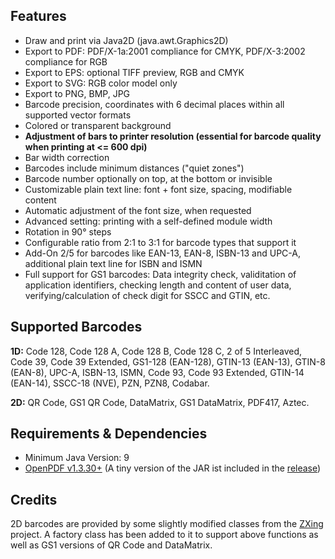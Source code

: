 ## Features

- Draw and print via Java2D (java.awt.Graphics2D)
- Export to PDF: PDF/X-1a:2001 compliance for CMYK, PDF/X-3:2002  compliance for RGB
- Export to EPS: optional TIFF preview, RGB and CMYK
- Export to SVG: RGB color model only
- Export to PNG, BMP, JPG
- Barcode precision, coordinates with 6 decimal places within all supported vector formats
- Colored or transparent background
- **Adjustment of bars to printer resolution (essential for barcode quality when printing at <= 600 dpi)**
- Bar width correction
- Barcodes include minimum distances ("quiet zones")
- Barcode number optionally on top, at the bottom or invisible
- Customizable plain text line: font + font size, spacing, modifiable content
- Automatic adjustment of the font size, when requested
- Advanced setting: printing with a self-defined module width
- Rotation in 90° steps
- Configurable ratio from 2:1 to 3:1 for barcode types that support it
- Add-On 2/5 for barcodes like EAN-13, EAN-8, ISBN-13 and UPC-A, additional plain text line for ISBN and ISMN
- Full support for GS1 barcodes: Data integrity check, validitation of application identifiers, checking length and content of user data, verifying/calculation of check digit for SSCC and GTIN, etc.

## Supported Barcodes
**1D:** Code 128, Code 128 A, Code 128 B, Code 128 C, 2 of 5 Interleaved, Code 39, Code 39 Extended, GS1-128 (EAN-128), GTIN-13 (EAN-13), GTIN-8 (EAN-8), UPC-A, ISBN-13, ISMN, Code 93, Code 93 Extended, GTIN-14 (EAN-14), SSCC-18 (NVE), PZN, PZN8, Codabar.

**2D:** QR Code, GS1 QR Code, DataMatrix, GS1 DataMatrix, PDF417, Aztec.

## Requirements & Dependencies
- Minimum Java Version: 9
- [OpenPDF v1.3.30+](https://github.com/LibrePDF/OpenPDF) (A tiny version of the JAR ist included in the [release](https://github.com/Barcode-Lib4J/Barcode-Lib4J/releases))

## Credits
2D barcodes are provided by some slightly modified classes from the [ZXing](https://github.com/zxing/zxing) project. A factory class has been added to it to support above functions as well as GS1 versions of QR Code and DataMatrix.
